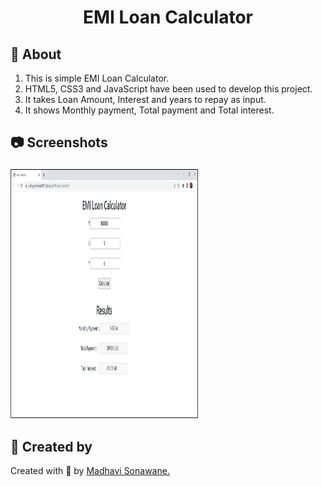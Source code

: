 <html>
  <body>
    <h1 align="center">EMI Loan Calculator</h1>
    <p><h2>&#128204; About</h2></p>
    <ol>
      <li>This is simple EMI Loan Calculator.</li>
      <li>HTML5, CSS3 and JavaScript have been used to develop this project.</li>
      <li>It takes Loan Amount, Interest and years to repay as input.</li>
      <li>It shows Monthly payment, Total payment and Total interest.</li>
    </ol>
    <h2><p>&#128247; Screenshots</h2></p>
    <img src="https://github.com/CODING-Enthusiast9857/EMI-Loan-Calculator/blob/main/EMI_Loan_Calculator.png" alt="EMI-Loan-Calculator" height=400 width=300>
    <h2>&#128105; Created by </h2>
    <p>Created with &#129293; by 
      <a href="https://github.com/CODING-Enthusiast9857" target="_blank">Madhavi Sonawane.</a>
    </p>
  </body>
</html>
